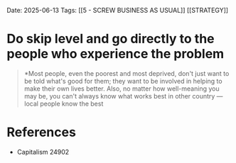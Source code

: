 Date: 2025-06-13
Tags: [[5 - SCREW BUSINESS AS USUAL]] [[STRATEGY]] 


# Do skip level and go directly to the people who experience the problem

>*Most people, even the poorest and most deprived, don't just want to be told what's good for them; they want to be involved in helping to make their own lives better. Also, no matter how well-meaning you may be, you can't always know what works best in other country — local people know the best 
# References
- Capitalism 24902
 
